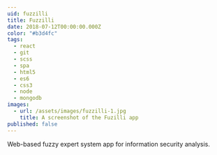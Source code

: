 ```yaml
---
uid: fuzzilli
title: Fuzzilli
date: 2018-07-12T00:00:00.000Z
color: "#b3d4fc"
tags:
  - react
  - git
  - scss
  - spa
  - html5
  - es6
  - css3
  - node
  - mongodb
images:
  - url: /assets/images/fuzzilli-1.jpg
    title: A screenshot of the Fuzilli app
published: false
---
```

Web-based fuzzy expert system app for information security analysis.
